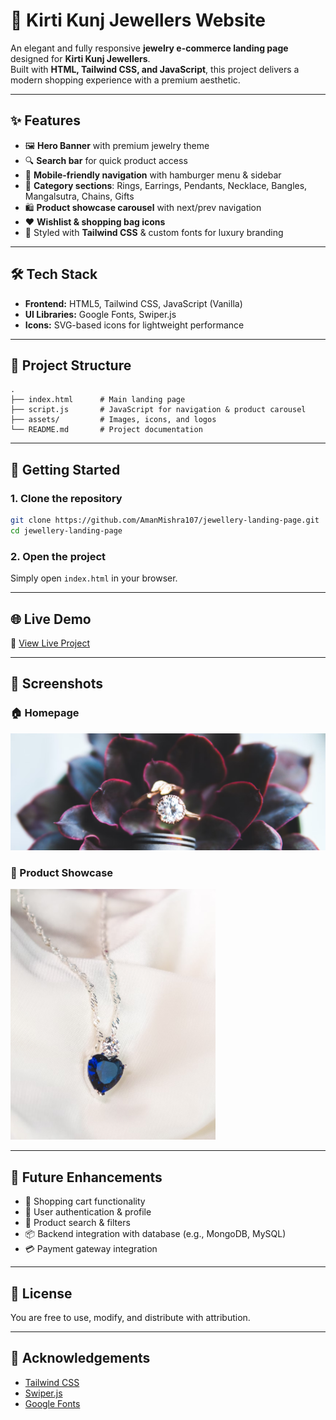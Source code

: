 # 💎 Kirti Kunj Jewellers Website

An elegant and fully responsive **jewelry e-commerce landing page**
designed for **Kirti Kunj Jewellers**.\
Built with **HTML, Tailwind CSS, and JavaScript**, this project delivers
a modern shopping experience with a premium aesthetic.

------------------------------------------------------------------------

## ✨ Features

-   🖼️ **Hero Banner** with premium jewelry theme
-   🔍 **Search bar** for quick product access
-   📱 **Mobile-friendly navigation** with hamburger menu & sidebar
-   💍 **Category sections**: Rings, Earrings, Pendants, Necklace,
    Bangles, Mangalsutra, Chains, Gifts
-   🛍️ **Product showcase carousel** with next/prev navigation
-   ❤️ **Wishlist & shopping bag icons**
-   🎨 Styled with **Tailwind CSS** & custom fonts for luxury branding

------------------------------------------------------------------------

## 🛠️ Tech Stack

-   **Frontend:** HTML5, Tailwind CSS, JavaScript (Vanilla)
-   **UI Libraries:** Google Fonts, Swiper.js
-   **Icons:** SVG-based icons for lightweight performance

------------------------------------------------------------------------

## 📂 Project Structure

    .
    ├── index.html      # Main landing page
    ├── script.js       # JavaScript for navigation & product carousel
    ├── assets/         # Images, icons, and logos
    └── README.md       # Project documentation

------------------------------------------------------------------------

## 🚀 Getting Started

### 1. Clone the repository

``` bash
git clone https://github.com/AmanMishra107/jewellery-landing-page.git
cd jewellery-landing-page
```

### 2. Open the project

Simply open `index.html` in your browser.

------------------------------------------------------------------------

## 🌐 Live Demo

🔗 [View Live
Project](https://jewellery-landing-page-six.vercel.app/)

------------------------------------------------------------------------

## 📸 Screenshots

### 🏠 Homepage

![Homepage Preview](assets/banner.png)

### 💍 Product Showcase

![Product Preview](assets/p5.png)

------------------------------------------------------------------------

## 🔮 Future Enhancements

-   🛒 Shopping cart functionality
-   👤 User authentication & profile
-   🔎 Product search & filters
-   📦 Backend integration with database (e.g., MongoDB, MySQL)
-   💳 Payment gateway integration

------------------------------------------------------------------------

## 📜 License

You are free to use, modify, and distribute with attribution.

------------------------------------------------------------------------

## 🙌 Acknowledgements

-   [Tailwind CSS](https://tailwindcss.com/)
-   [Swiper.js](https://swiperjs.com/)
-   [Google Fonts](https://fonts.google.com/)
